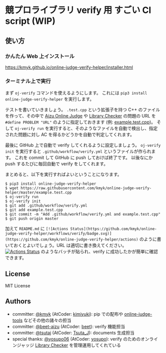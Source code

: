 # 競プロライブラリ verify 用 すごい CI script (WIP)

## 使い方

### かんたん Web 上インストール

<https://kmyk.github.io/online-judge-verify-helper/installer.html>

### ターミナル上で実行

まず `oj-verify` コマンドを使えるようにします。
これには `pip3 install online-judge-verify-helper` を実行します。

テストを書いていきましょう。
`.test.cpp` という拡張子を持つ C++ のファイルを作って、その中で [Aizu Online Judge](http://judge.u-aizu.ac.jp/onlinejudge/) や [Library Checker](https://judge.yosupo.jp/) の問題の URL を `#define PROBLEM "URL"` のように指定しておきます  (例: [example.test.cpp](https://github.com/kmyk/online-judge-verify-helper/blob/master/example.test.cpp))。
そして `oj-verify run` を実行すると、そのようなファイルを自動で検出し、指定された問題に対し AC を得るかどうかを自動で判定してくれます。

最後に GitHub 上で自動で verify してくれるように設定しましょう。
`oj-verify init` を実行すると `.github/workflow/verify.yml` というファイルが作られます。
これを commit して GitHub に push しておけば終了です。
以後なにか push するたびに毎回自動で verify をしてくれます。

まとめると、以下を実行すればよいということになります。

``` console
$ pip3 install online-judge-verify-helper
$ wget https://raw.githubusercontent.com/kmyk/online-judge-verify-helper/master/example.test.cpp
$ oj-verify run
$ oj-verify init
$ git add .github/workflow/verify.yml
$ git add example.test.cpp
$ git commit -m "Add .github/workflow/verify.yml and example.test.cpp"
$ git push origin master
```

加えて `README.md` に `[![Actions Status](https://github.com/kmyk/online-judge-verify-helper/workflows/verify/badge.svg)](https://github.com/kmyk/online-judge-verify-helper/actions)` のように書いておくとよいでしょう。URL は適切に書き換えてください。
[![Actions Status](https://github.com/kmyk/online-judge-verify-helper/workflows/verify/badge.svg)](https://github.com/kmyk/online-judge-verify-helper/actions) のようなバッチが貼られ、verify に成功したかが簡単に確認できます。

## License

MIT License

## Authors

-   committer: [@kmyk](https://github.com/kmyk) (AtCoder: [kimiyuki](https://atcoder.jp/users/kimiyuki)): pip での配布や [online-judge-tools](https://github.com/kmyk/online-judge-tools) などその他の諸々の担当
-   committer: [@beet-aizu](https://github.com/beet-aizu) (AtCoder: [beet](https://atcoder.jp/users/beet)): verify 機能担当
-   committer: [@tsutaj](https://github.com/tsutaj) (AtCoder: [Tsuta_J](https://atcoder.jp/users/Tsuta_J)): documents 生成担当
-   special thanks: [@yosupo06](http://github.com/yosupo06) (AtCoder: [yosupo](https://atcoder.jp/users/yosupo)): verify のためのオンラインジャッジ [Library Checker](https://judge.yosupo.jp/) を管理運用してくれている
